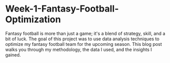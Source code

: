 # Week-1-Fantasy-Football-Optimization
Fantasy football is more than just a game; it's a blend of strategy, skill, and a bit of luck. The goal of this project was to use data analysis techniques to optimize my fantasy football team for the upcoming season. This blog post walks you through my methodology, the data I used, and the insights I gained.
